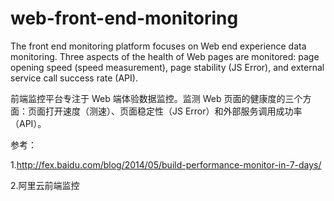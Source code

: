 # web-front-end-monitoring
The front end monitoring platform focuses on Web end experience data monitoring. Three aspects of the health of Web pages are monitored: page opening speed (speed measurement), page stability (JS Error), and external service call success rate (API).

前端监控平台专注于 Web 端体验数据监控。监测 Web 页面的健康度的三个方面：页面打开速度（测速）、页面稳定性（JS Error）和外部服务调用成功率（API）。

参考：

1.http://fex.baidu.com/blog/2014/05/build-performance-monitor-in-7-days/

2.阿里云前端监控

